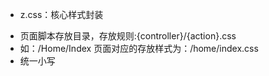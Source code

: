 ﻿- z.css：核心样式封装

+ 页面脚本存放目录，存放规则:{controller}/{action}.css
+ 如：/Home/Index 页面对应的存放样式为：/home/index.css
+ 统一小写